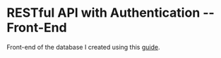 # RESTful API with Authentication -- Front-End
Front-end of the database I created using this [guide](https://www.freecodecamp.org/news/how-to-build-a-restful-api-with-authentication-in-5-minutes-all-from-your-command-line-part-2-dcf29d5de0bb/).
